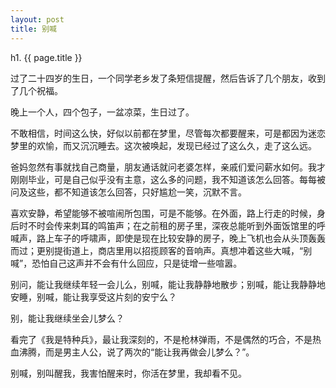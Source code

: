 ```yaml
---
layout: post
title: 别喊 
---
```


h1. {{ page.title }}

过了二十四岁的生日，一个同学老乡发了条短信提醒，然后告诉了几个朋友，收到了几个祝福。

晚上一个人，四个包子，一盆凉菜，生日过了。

不敢相信，时间这么快，好似以前都在梦里，尽管每次都要醒来，可是都因为迷恋梦里的欢愉，而又沉沉睡去。这次被唤起，发现已经过了这么久，走了这么远。

爸妈忽然有事就找自己商量，朋友通话就问老婆怎样，亲戚们爱问薪水如何。我才刚刚毕业，可是自己似乎没有主意，这么多的问题，我不知道该怎么回答。每每被问及这些，都不知道该怎么回答，只好尴尬一笑，沉默不言。

喜欢安静，希望能够不被喧闹所包围，可是不能够。在外面，路上行走的时候，身后时不时会传来刺耳的鸣笛声；在之前租的房子里，深夜总能听到外面饭馆里的呼喊声，路上车子的呼啸声，即使是现在比较安静的房子，晚上飞机也会从头顶轰轰而过；更别提街道上，商店里用以招揽顾客的音响声。真想冲着这些大喊，“别喊”，恐怕自己这声并不会有什么回应，只是徒增一些喧嚣。

别问，能让我继续年轻一会儿么，别喊，能让我静静地散步；别喊，能让我静静地安睡，别喊，能让我享受这片刻的安宁么？

别，能让我继续坐会儿梦么？

看完了《我是特种兵》，最让我深刻的，不是枪林弹雨，不是偶然的巧合，不是热血沸腾，而是男主人公，说了两次的“能让我再做会儿梦么？”。

别喊，别叫醒我，我害怕醒来时，你活在梦里，我却看不见。